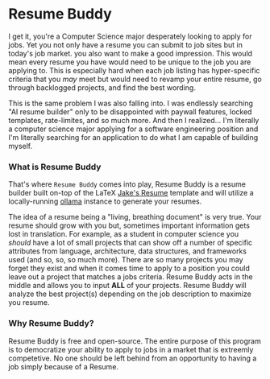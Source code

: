 # Resume Buddy
I get it, you're a Computer Science major desperately looking to apply for jobs. Yet you not only have a resume you can submit to job sites but in today's job market. you also want to make a good impression. This would mean every resume you have would need to be unique to the job you are applying to. This is especially hard when each job listing has hyper-specific criteria that you _may_ meet but would need to revamp your entire resume, go through backlogged projects, and find the best wording. 

This is the same problem I was also falling into. I was endlessly searching "AI resume builder" only to be disappointed with paywall features, locked templates, rate-limites, and so much more. And then I realized... I'm literally a computer science major applying for a software engineering position and I'm literally searching for an application to do what I am capable of building myself.

### What is Resume Buddy
That's where `Resume Buddy` comes into play, Resume Buddy is a resume builder built on-top of the LaTeX [Jake's Resume](https://www.overleaf.com/latex/templates/jakes-resume/syzfjbzwjncs) template and will utilize a locally-running [ollama](https://ollama.com) instance to generate your resumes.

The idea of a resume being a "living, breathing document" is very true. Your resume should grow with you but, sometimes important information gets lost in translation. For example, as a student in computer science you _should_ have a lot of small projects that can show off a number of specific attributes from language, architecture, data structures, and frameworks used (and so, so, so much more). There are so many projects you may forget they exist and when it comes time to apply to a position you could leave out a project that matches a jobs criteria. Resume Buddy acts in the middle and allows you to input **ALL** of your projects. Resume Buddy will analyze the best project(s) depending on the job description to maximize you resume.

### Why Resume Buddy?
Resume Buddy is free and open-source. The entire purpose of this program is to democratize your ability to apply to jobs in a market that is extreemly competetive. No one should be left behind from an opportunity to having a job simply because of a Resume.
